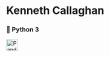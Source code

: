 # Kenneth Callaghan

### 🐍 Python 3

<img align="left" alt="Pandas" width="30px" style="padding-right:100px;" src="https://www.freecodecamp.org/news/content/images/2020/07/pandas-logo.png"/>

